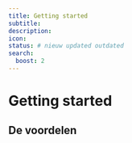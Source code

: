 ```yaml
---
title: Getting started
subtitle:
description:
icon:
status: # nieuw updated outdated
search:
  boost: 2 
---
```


# Getting started

## De voordelen